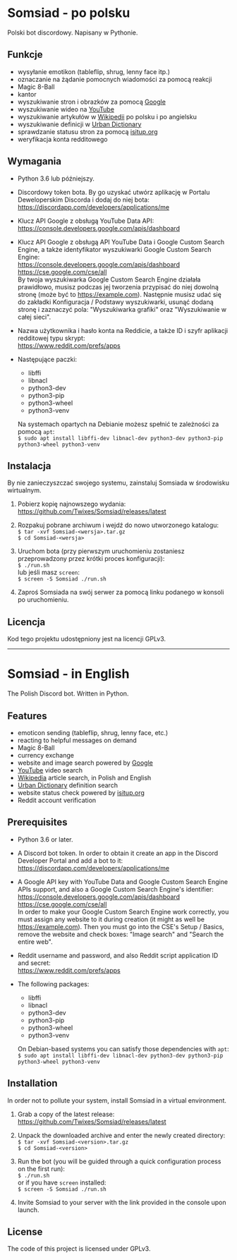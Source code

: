 # Somsiad - po polsku  

Polski bot discordowy. Napisany w Pythonie.  

## Funkcje  

* wysyłanie emotikon (tableflip, shrug, lenny face itp.)  
* oznaczanie na żądanie pomocnych wiadomości za pomocą reakcji  
* Magic 8-Ball  
* kantor  
* wyszukiwanie stron i obrazków za pomocą [Google](https://www.google.com)  
* wyszukiwanie wideo na [YouTube](https://www.youtube.com)  
* wyszukiwanie artykułów w [Wikipedii](https://www.wikipedia.org) po polsku i po angielsku  
* wyszukiwanie definicji w [Urban Dictionary](https://www.urbandictionary.com)  
* sprawdzanie statusu stron za pomocą [isitup.org](https://isitup.org)  
* weryfikacja konta redditowego  

## Wymagania  

* Python 3.6 lub późniejszy.  

* Discordowy token bota. By go uzyskać utwórz aplikację w Portalu Deweloperskim Discorda i dodaj do niej bota:  
https://discordapp.com/developers/applications/me  

* Klucz API Google z obsługą YouTube Data API:  
https://console.developers.google.com/apis/dashboard  

* Klucz API Google z obsługą API YouTube Data i Google Custom Search Engine, a także identyfikator wyszukiwarki Google 
Custom Search Engine:  
https://console.developers.google.com/apis/dashboard  
https://cse.google.com/cse/all  
By twoja wyszukiwarka Google Custom Search Engine działała prawidłowo, musisz podczas jej tworzenia przypisać do niej 
dowolną stronę (może być to https://example.com). Następnie musisz udać się do zakładki Konfiguracja / Podstawy 
wyszukiwarki, usunąć dodaną stronę i zaznaczyć pola: "Wyszukiwarka grafiki" oraz "Wyszukiwanie w całej sieci".

* Nazwa użytkownika i hasło konta na Reddicie, a także ID i szyfr aplikacji redditowej typu skrypt:  
https://www.reddit.com/prefs/apps  

* Następujące paczki:  

  * libffi  
  * libnacl  
  * python3-dev  
  * python3-pip  
  * python3-wheel  
  * python3-venv  

  Na systemach opartych na Debianie możesz spełnić te zależności za pomocą `apt`:  
`$ sudo apt install libffi-dev libnacl-dev python3-dev python3-pip python3-wheel python3-venv`  

## Instalacja  

By nie zanieczyszczać swojego systemu, zainstaluj Somsiada w środowisku wirtualnym.  

1. Pobierz kopię najnowszego wydania:  
https://github.com/Twixes/Somsiad/releases/latest  

2. Rozpakuj pobrane archiwum i wejdź do nowo utworzonego katalogu:  
`$ tar -xvf Somsiad-<wersja>.tar.gz`  
`$ cd Somsiad-<wersja>`  

3. Uruchom bota (przy pierwszym uruchomieniu zostaniesz przeprowadzony przez krótki proces konfiguracji):  
`$ ./run.sh`  
lub jeśli masz `screen`:  
`$ screen -S Somsiad ./run.sh`  

4. Zaproś Somsiada na swój serwer za pomocą linku podanego w konsoli po uruchomieniu.  

## Licencja  

Kod tego projektu udostępniony jest na licencji GPLv3.  

---

# Somsiad - in English  

The Polish Discord bot. Written in Python.  

## Features  

* emoticon sending (tableflip, shrug, lenny face, etc.)  
* reacting to helpful messages on demand  
* Magic 8-Ball  
* currency exchange  
* website and image search powered by [Google](https://www.google.com)  
* [YouTube](https://www.youtube.com) video search  
* [Wikipedia](https://www.wikipedia.org) article search, in Polish and English  
* [Urban Dictionary](https://www.urbandictionary.com) definition search  
* website status check powered by [isitup.org](https://isitup.org)  
* Reddit account verification

## Prerequisites  

* Python 3.6 or later.  

* A Discord bot token. In order to obtain it create an app in the Discord Developer Portal and add a bot to it:  
https://discordapp.com/developers/applications/me  

* A Google API key with YouTube Data and Google Custom Search Engine APIs support, and also a Google Custom Search 
Engine's identifier:  
https://console.developers.google.com/apis/dashboard  
https://cse.google.com/cse/all  
In order to make your Google Custom Search Engine work correctly, you must assign any website to it during creation 
(it might as well be https://example.com). Then you must go into the CSE's Setup / Basics, remove the website and 
check boxes: "Image search" and "Search the entire web".  

* Reddit username and password, and also Reddit script application ID and secret:  
https://www.reddit.com/prefs/apps  

* The following packages:  

  * libffi  
  * libnacl  
  * python3-dev  
  * python3-pip  
  * python3-wheel  
  * python3-venv  

  On Debian-based systems you can satisfy those dependencies with `apt`:  
`$ sudo apt install libffi-dev libnacl-dev python3-dev python3-pip python3-wheel python3-venv`  

## Installation  

In order not to pollute your system, install Somsiad in a virtual environment.  

1. Grab a copy of the latest release:  
https://github.com/Twixes/Somsiad/releases/latest  

2. Unpack the downloaded archive and enter the newly created directory:  
`$ tar -xvf Somsiad-<version>.tar.gz`  
`$ cd Somsiad-<version>`  

3. Run the bot (you will be guided through a quick configuration process on the first run):  
`$ ./run.sh`  
or if you have `screen` installed:  
`$ screen -S Somsiad ./run.sh`  

4. Invite Somsiad to your server with the link provided in the console upon launch.  

## License  

The code of this project is licensed under GPLv3.  
